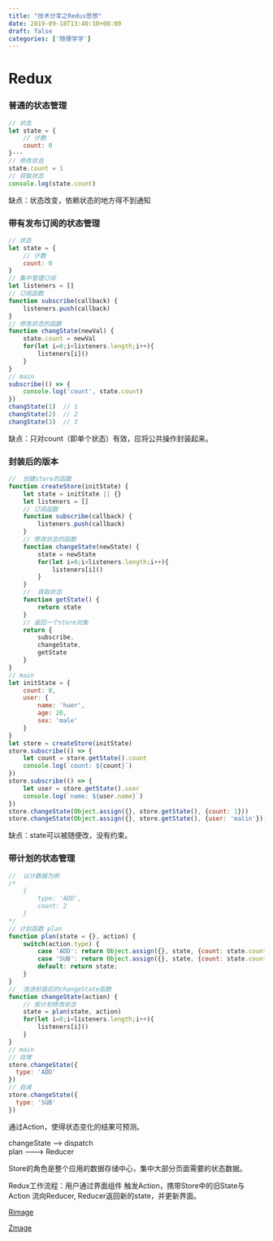 ```yaml
---
title: "技术分享之Redux思想"
date: 2019-09-18T13:40:10+08:00
draft: false
categories: ['随便学学']
---
```


# Redux  

### 普通的状态管理  

```javascript
// 状态
let state = {
    // 计数
    count: 0
}···
// 修改状态
state.count = 1
// 获取状态
console.log(state.count)
```  
缺点：状态改变，依赖状态的地方得不到通知  

### 带有发布订阅的状态管理  

```javascript
// 状态
let state = {
    // 计数
    count: 0
}
// 集中管理订阅
let listeners = []
// 订阅函数
function subscribe(callback) {
    listeners.push(callback)
}
// 修改状态的函数
function changState(newVal) {
    state.count = newVal
    for(let i=0;i<listeners.length;i++){
        listeners[i]()
    }
}
// main
subscribe(() => {
    console.log('count', state.count)
})
changState(1)  // 1
changState(2)  // 2
changState(3)  // 3
```

缺点：只对count（即单个状态）有效，应将公共操作封装起来。  

### 封装后的版本  

```javascript
//  创建store的函数
function createStore(initState) {
    let state = initState || {}
    let listeners = []
    // 订阅函数
    function subscribe(callback) {
        listeners.push(callback)
    }
    // 修改状态的函数
    function changeState(newState) {
        state = newState
        for(let i=0;i<listeners.length;i++){
            listeners[i]()
        }
    }
    //  获取状态
    function getState() {
        return state
    }
    // 返回一个store对象
    return {
        subscribe,
        changeState,
        getState
    }
}
// main
let initState = {
    count: 0,
    user: {
        name: 'huer',
        age: 20,
        sex: 'male'
    }
}
let store = createStore(initState)
store.subscribe(() => {
    let count = store.getState().count
    console.log(`count: ${count}`)
})
store.subscribe(() => {
    let user = store.getState().user
    console.log(`name: ${user.name}`)
})
store.changeState(Object.assign({}, store.getState(), {count: 1}))
store.changeState(Object.assign({}, store.getState(), {user: 'malin'}))
```

缺点：state可以被随便改，没有约束。  

### 带计划的状态管理  

```javascript
//  以计数器为例
/*
    {
        type: 'ADD',
        count: 2
    }
*/
// 计划函数 plan
function plan(state = {}, action) {
    switch(action.type) {
        case 'ADD': return Object.assign({}, state, {count: state.count + 1});break;
        case 'SUB': return Object.assign({}, state, {count: state.count - 1});break;
        default: return state;
    }
}
//  改进封装后的changeState函数
function changeState(action) {
    // 按计划修改状态
    state = plan(state, action)
    for(let i=0;i<listeners.length;i++){
        listeners[i]()
    }
}
// main
// 自增
store.changeState({
  type: 'ADD'
})
// 自减
store.changeState({
  type: 'SUB'
})
```

通过Action，使得状态变化的结果可预测。

changeState --> dispatch  
plan ---> Reducer  

Store的角色是整个应用的数据存储中心，集中大部分页面需要的状态数据。  

Redux工作流程：用户通过界面组件 触发Action，携带Store中的旧State与Action 流向Reducer, Reducer返回新的state，并更新界面。

[Rimage](https://github.com/hueralin/Rimage)

[Zmage](https://zmage.caldis.me/)

